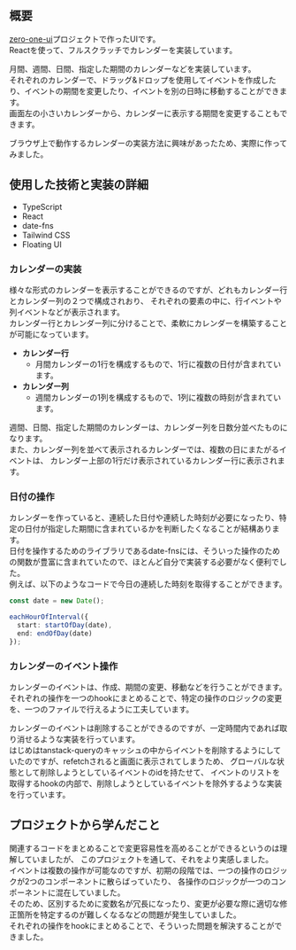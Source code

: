## 概要

[zero-one-ui](/projects/zero-one-ui)プロジェクトで作ったUIです。  
Reactを使って、フルスクラッチでカレンダーを実装しています。  

月間、週間、日間、指定した期間のカレンダーなどを実装しています。  
それぞれのカレンダーで、ドラッグ&ドロップを使用してイベントを作成したり、イベントの期間を変更したり、イベントを別の日時に移動することができます。  
画面左の小さいカレンダーから、カレンダーに表示する期間を変更することもできます。  

ブラウザ上で動作するカレンダーの実装方法に興味があったため、実際に作ってみました。

## 使用した技術と実装の詳細

- TypeScript
- React
- date-fns
- Tailwind CSS
- Floating UI

### カレンダーの実装

様々な形式のカレンダーを表示することができるのですが、どれもカレンダー行とカレンダー列の２つで構成されおり、
それぞれの要素の中に、行イベントや列イベントなどが表示されます。  
カレンダー行とカレンダー列に分けることで、柔軟にカレンダーを構築することが可能になっています。  

- **カレンダー行**
  - 月間カレンダーの1行を構成するもので、1行に複数の日付が含まれています。  
- **カレンダー列**
  - 週間カレンダーの1列を構成するもので、1列に複数の時刻が含まれています。  

週間、日間、指定した期間のカレンダーは、カレンダー列を日数分並べたものになります。  
また、カレンダー列を並べて表示されるカレンダーでは、複数の日にまたがるイベントは、
カレンダー上部の1行だけ表示されているカレンダー行に表示されます。  

### 日付の操作

カレンダーを作っていると、連続した日付や連続した時刻が必要になったり、特定の日付が指定した期間に含まれているかを判断したくなることが結構あります。  
日付を操作するためのライブラリであるdate-fnsには、そういった操作のための関数が豊富に含まれていたので、ほとんど自分で実装する必要がなく便利でした。  
例えば、以下のようなコードで今日の連続した時刻を取得することができます。

```ts
const date = new Date();

eachHourOfInterval({
  start: startOfDay(date),
  end: endOfDay(date)
});
```

### カレンダーのイベント操作

カレンダーのイベントは、作成、期間の変更、移動などを行うことができます。  
それぞれの操作を一つのhookにまとめることで、特定の操作のロジックの変更を、一つのファイルで行えるように工夫しています。  

カレンダーのイベントは削除することができるのですが、一定時間内であれば取り消せるような実装を行っています。  
はじめはtanstack-queryのキャッシュの中からイベントを削除するようにしていたのですが、refetchされると画面に表示されてしまうため、
グローバルな状態として削除しようとしているイベントのidを持たせて、
イベントのリストを取得するhookの内部で、削除しようとしているイベントを除外するような実装を行っています。

## プロジェクトから学んだこと

関連するコードをまとめることで変更容易性を高めることができるというのは理解していましたが、
このプロジェクトを通して、それをより実感しました。  
イベントは複数の操作が可能なのですが、初期の段階では、一つの操作のロジックが2つのコンポーネントに散らばっていたり、
各操作のロジックが一つのコンポーネントに混在していました。  
そのため、区別するために変数名が冗長になったり、変更が必要な際に適切な修正箇所を特定するのが難しくなるなどの問題が発生していました。  
それぞれの操作をhookにまとめることで、そういった問題を解決することができました。  
